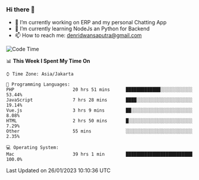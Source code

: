 ### Hi there 👋

- 🔭 I’m currently working on ERP and my personal Chatting App
- 🌱 I’m currently learning NodeJs an Python for Backend
- 📫 How to reach me: denridwansaputra@gmail.com


<!--START_SECTION:waka-->
![Code Time](http://img.shields.io/badge/Code%20Time-2%2C563%20hrs%207%20mins-blue)

📊 **This Week I Spent My Time On** 

```text
⌚︎ Time Zone: Asia/Jakarta

💬 Programming Languages: 
PHP                      20 hrs 51 mins      █████████████░░░░░░░░░░░░   53.44% 
JavaScript               7 hrs 28 mins       ████░░░░░░░░░░░░░░░░░░░░░   19.14% 
Vue.js                   3 hrs 9 mins        ██░░░░░░░░░░░░░░░░░░░░░░░   8.08% 
HTML                     2 hrs 50 mins       █░░░░░░░░░░░░░░░░░░░░░░░░   7.29% 
Other                    55 mins             ░░░░░░░░░░░░░░░░░░░░░░░░░   2.35%

💻 Operating System: 
Mac                      39 hrs 1 min        █████████████████████████   100.0%

```


 Last Updated on 26/01/2023 10:10:36 UTC
<!--END_SECTION:waka-->
